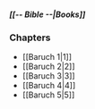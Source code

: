 ##### *[[-- Bible --|Books]]*

### Chapters
- [[Baruch 1|1]]
- [[Baruch 2|2]]
- [[Baruch 3|3]]
- [[Baruch 4|4]]
- [[Baruch 5|5]]
